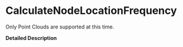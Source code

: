 # CalculateNodeLocationFrequency

Only Point Clouds are supported at this time.

**Detailed Description**

